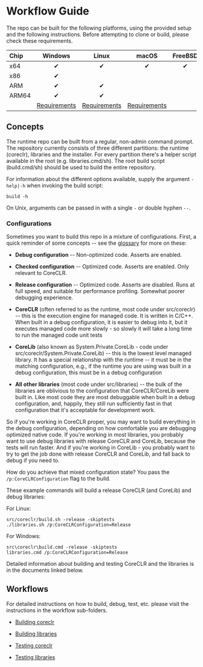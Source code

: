# Workflow Guide

The repo can be built for the following platforms, using the provided setup and the following instructions. Before attempting to clone or build, please check these requirements.

| Chip  | Windows  | Linux    | macOS    | FreeBSD  |
| :---- | :------: | :------: | :------: | :------: |
| x64   | &#x2714; | &#x2714; | &#x2714; | &#x2714; |
| x86   | &#x2714; |          |          |          |
| ARM   | &#x2714; | &#x2714; |          |          |
| ARM64 | &#x2714; | &#x2714; |          |          |
|       | [Requirements](requirements/windows-requirements.md) | [Requirements](requirements/linux-requirements.md) | [Requirements](requirements/macos-requirements.md) |

## Concepts

The runtime repo can be built from a regular, non-admin command prompt. The repository currently consists of three different partitions: the runtime (coreclr), libraries and the installer. For every partition there's a helper script available in the root (e.g. libraries.cmd/sh). The root build script (build.cmd/sh) should be used to build the entire repository.

For information about the different options available, supply the argument `-help|-h` when invoking the build script:
```
build -h
```
On Unix, arguments can be passed in with a single `-` or double hyphen `--`.

### Configurations

Sometimes you want to build this repo in a mixture of configurations. First, a quick reminder of some concepts -- see the [glossary](../project/glossary.md) for more on these:

* **Debug configuration** -- Non-optimized code.  Asserts are enabled.
  
* **Checked configuration** -- Optimized code. Asserts are enabled.  Only relevant to CoreCLR.
  
* **Release configuration** -- Optimized code. Asserts are disabled. Runs at full speed, and suitable for performance profiling. Somewhat poorer debugging experience.
  
* **CoreCLR** (often referred to as the runtime, most code under src/coreclr) -- this is the execution engine for managed code. It is written in C/C++. When built in a debug configuration, it is easier to debug into it, but it executes managed code more slowly - so slowly it will take a long time to run the managed code unit tests
 
* **CoreLib** (also known as System.Private.CoreLib - code under src/coreclr/System.Private.CoreLib) -- this is the lowest level managed library. It has a special relationship with the runtime -- it must be in the matching configuration, e.g., if the runtime you are using was built in a debug configuration, this must be in a debug configuration

* **All other libraries** (most code under src/libraries) -- the bulk of the libraries are oblivious to the configuration that CoreCLR/CoreLib were built in. Like most code they are most debuggable when built in a debug configuration, and, happily, they still run sufficiently fast in that configuration that it's acceptable for development work.

So if you're working in CoreCLR proper, you may want to build everything in the debug configuration, depending on how comfortable you are debugging optimized native code. If you're working in most libraries, you probably want to use debug libraries with release CoreCLR and CoreLib, because the tests will run faster. And if you're working in CoreLib - you probably want to try to get the job done with release CoreCLR and CoreLib, and fall back to debug if you need to.

How do you achieve that mixed configuration state? You pass the `/p:CoreCLRConfiguration` flag to the build.

These example commands will build a release CoreCLR (and CoreLib) and debug libraries:

For Linux:
```
src/coreclr/build.sh -release -skiptests
./libraries.sh /p:CoreCLRConfiguration=Release
```

For Windows:
```
src\coreclr\build.cmd -release -skiptests
libraries.cmd /p:CoreCLRConfiguration=Release
```

Detailed information about building and testing CoreCLR and the libraries is in the documents linked below.

## Workflows

For detailed instructions on how to build, debug, test, etc. please visit the instructions in the workflow sub-folders.

- [Building coreclr](building/coreclr/README.md)
- [Building libraries](building/libraries/README.md)

- [Testing coreclr](testing/coreclr/testing.md)
- [Testing libraries](testing/libraries/testing.md)